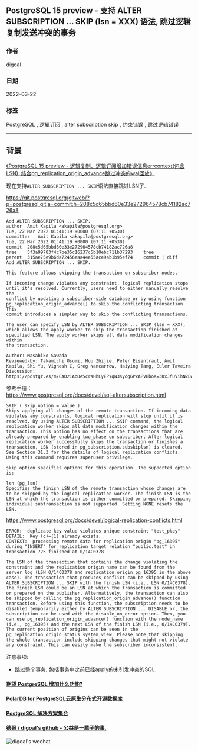 ## PostgreSQL 15 preview - 支持 ALTER SUBSCRIPTION ... SKIP (lsn = XXX) 语法, 跳过逻辑复制发送冲突的事务   
  
### 作者          
digoal          
          
### 日期          
2022-03-22         
          
### 标签          
PostgreSQL , 逻辑订阅 , alter subscription skip , 约束错误 , 跳过逻辑错误     
          
----          
          
## 背景     
[《PostgreSQL 15 preview - 逻辑复制、逻辑订阅增加错误信息errcontext(包含LSN). 结合pg_replication_origin_advance跳过冲突的wal回放》](../202203/20220309_02.md)    
  
现在支持`ALTER SUBSCRIPTION ... SKIP`语法直接跳过LSN了.   
  
https://git.postgresql.org/gitweb/?p=postgresql.git;a=commit;h=208c5d65bbd60e33e272964578cb74182ac726a8  
  
```  
Add ALTER SUBSCRIPTION ... SKIP.  
author	Amit Kapila <akapila@postgresql.org>	  
Tue, 22 Mar 2022 01:41:19 +0000 (07:11 +0530)  
committer	Amit Kapila <akapila@postgresql.org>	  
Tue, 22 Mar 2022 01:41:19 +0000 (07:11 +0530)  
commit	208c5d65bbd60e33e272964578cb74182ac726a8  
tree	5f3a99783f4c7be35c16237c5b10ebc711b37293	tree  
parent	315ae75e9b6da72456eaa44e55ace9ab1b95ef74	commit | diff  
Add ALTER SUBSCRIPTION ... SKIP.  
  
This feature allows skipping the transaction on subscriber nodes.  
  
If incoming change violates any constraint, logical replication stops  
until it's resolved. Currently, users need to either manually resolve the  
conflict by updating a subscriber-side database or by using function  
pg_replication_origin_advance() to skip the conflicting transaction. This  
commit introduces a simpler way to skip the conflicting transactions.  
  
The user can specify LSN by ALTER SUBSCRIPTION ... SKIP (lsn = XXX),  
which allows the apply worker to skip the transaction finished at  
specified LSN. The apply worker skips all data modification changes within  
the transaction.  
  
Author: Masahiko Sawada  
Reviewed-by: Takamichi Osumi, Hou Zhijie, Peter Eisentraut, Amit Kapila, Shi Yu, Vignesh C, Greg Nancarrow, Haiying Tang, Euler Taveira  
Discussion: https://postgr.es/m/CAD21AoDeScrsHhLyEPYqN3sydg6PxAPVBboK=30xJfUVihNZDA@mail.gmail.com  
```  
  
参考手册：   
https://www.postgresql.org/docs/devel/sql-altersubscription.html  
  
  
```  
SKIP ( skip_option = value )  
Skips applying all changes of the remote transaction. If incoming data violates any constraints, logical replication will stop until it is resolved. By using ALTER SUBSCRIPTION ... SKIP command, the logical replication worker skips all data modification changes within the transaction. This option has no effect on the transactions that are already prepared by enabling two_phase on subscriber. After logical replication worker successfully skips the transaction or finishes a transaction, LSN (stored in pg_subscription.subskiplsn) is cleared. See Section 31.3 for the details of logical replication conflicts. Using this command requires superuser privilege.  
  
skip_option specifies options for this operation. The supported option is:  
  
lsn (pg_lsn)  
Specifies the finish LSN of the remote transaction whose changes are to be skipped by the logical replication worker. The finish LSN is the LSN at which the transaction is either committed or prepared. Skipping individual subtransaction is not supported. Setting NONE resets the LSN.  
```  
  
https://www.postgresql.org/docs/devel/logical-replication-conflicts.html  
  
```  
ERROR:  duplicate key value violates unique constraint "test_pkey"  
DETAIL:  Key (c)=(1) already exists.  
CONTEXT:  processing remote data for replication origin "pg_16395" during "INSERT" for replication target relation "public.test" in transaction 725 finished at 0/14C0378  
  
The LSN of the transaction that contains the change violating the constraint and the replication origin name can be found from the server log (LSN 0/14C0378 and replication origin pg_16395 in the above case). The transaction that produces conflict can be skipped by using ALTER SUBSCRIPTION ... SKIP with the finish LSN (i.e., LSN 0/14C0378). The finish LSN could be an LSN at which the transaction is committed or prepared on the publisher. Alternatively, the transaction can also be skipped by calling the pg_replication_origin_advance() function transaction. Before using this function, the subscription needs to be disabled temporarily either by ALTER SUBSCRIPTION ... DISABLE or, the subscription can be used with the disable_on_error option. Then, you can use pg_replication_origin_advance() function with the node_name (i.e., pg_16395) and the next LSN of the finish LSN (i.e., 0/14C0379). The current position of origins can be seen in the pg_replication_origin_status system view. Please note that skipping the whole transaction include skipping changes that might not violate any constraint. This can easily make the subscriber inconsistent.  
```  
  
注意事项:  
- 跳过整个事务, 包括事务中之前已经apply的未引发冲突的SQL.    
  
  
  
#### [期望 PostgreSQL 增加什么功能?](https://github.com/digoal/blog/issues/76 "269ac3d1c492e938c0191101c7238216")
  
  
#### [PolarDB for PostgreSQL云原生分布式开源数据库](https://github.com/ApsaraDB/PolarDB-for-PostgreSQL "57258f76c37864c6e6d23383d05714ea")
  
  
#### [PostgreSQL 解决方案集合](https://yq.aliyun.com/topic/118 "40cff096e9ed7122c512b35d8561d9c8")
  
  
#### [德哥 / digoal's github - 公益是一辈子的事.](https://github.com/digoal/blog/blob/master/README.md "22709685feb7cab07d30f30387f0a9ae")
  
  
![digoal's wechat](../pic/digoal_weixin.jpg "f7ad92eeba24523fd47a6e1a0e691b59")
  
